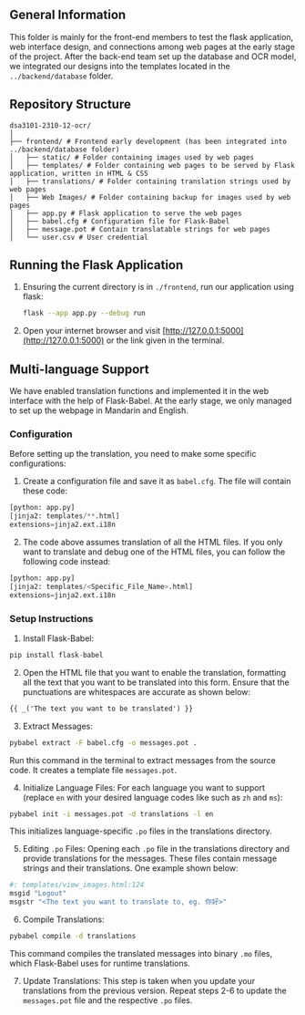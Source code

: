 ## General Information
This folder is mainly for the front-end members to test the flask application, web interface design, and connections among web pages at the early stage of the project. After the back-end team set up the database and OCR model, we integrated our designs into the templates located in the `../backend/database` folder.

## Repository Structure

```plaintext
dsa3101-2310-12-ocr/
│
├── frontend/ # Frontend early development (has been integrated into ../backend/database folder) 
│   ├── static/ # Folder containing images used by web pages
│   ├── templates/ # Folder containing web pages to be served by Flask application, written in HTML & CSS
│   ├── translations/ # Folder containing translation strings used by web pages
│   ├── Web Images/ # Folder containing backup for images used by web pages
│   ├── app.py # Flask application to serve the web pages
│   ├── babel.cfg # Configuration file for Flask-Babel
│   ├── message.pot # Contain translatable strings for web pages
│   └── user.csv # User credential
```

## Running the Flask Application
1. Ensuring the current directory is in `./frontend`, run our application using flask:
	```bash
	flask --app app.py --debug run
	```
2. Open your internet browser and visit [http://127.0.0.1:5000](http://127.0.0.1:5000) or the link given in the terminal.

## Multi-language Support
We have enabled translation functions and implemented it in the web interface with the help of Flask-Babel. At the early stage, we only managed to set up the webpage in Mandarin and English.

### Configuration
Before setting up the translation, you need to make some specific configurations:
1. Create a configuration file and save it as `babel.cfg`. The file will contain these code:
```python
[python: app.py]
[jinja2: templates/**.html] 
extensions=jinja2.ext.i18n
```
2. The code above assumes translation of all the HTML files. If you only want to translate and debug one of the HTML files, you can follow the following code instead:
```python
[python: app.py]
[jinja2: templates/<Specific_File_Name>.html]
extensions=jinja2.ext.i18n
```

### Setup Instructions
1. Install Flask-Babel:
```python
pip install flask-babel 
```

2. Open the HTML file that you want to enable the translation, formatting all the text that you want to be translated into this form. Ensure that the punctuations are whitespaces are accurate as shown below:
```HTML
{{ _('The text you want to be translated') }}
```

3. Extract Messages:
```bash
pybabel extract -F babel.cfg -o messages.pot .
```
Run this command in the terminal to extract messages from the source code. It creates a template file `messages.pot`.

4. Initialize Language Files:
For each language you want to support (replace `en` with your desired language codes like such as `zh` and `ms`):
```bash
pybabel init -i messages.pot -d translations -l en
```
This initializes language-specific ```.po``` files in the translations directory.

5. Editing `.po` Files:
Opening each `.po` file in the translations directory and provide translations for the messages. These files contain message strings and their translations. One example shown below:
```python
#: templates/view_images.html:124
msgid "Logout"
msgstr "<The text you want to translate to, eg. 你好>"
```

6. Compile Translations:
```bash
pybabel compile -d translations
```
This command compiles the translated messages into binary `.mo` files, which Flask-Babel uses for runtime translations.

7. Update Translations:
This step is taken when you update your translations from the previous version. Repeat steps 2-6 to update the `messages.pot` file and the respective `.po` files.
